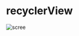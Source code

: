 # recyclerView
![scree](https://user-images.githubusercontent.com/59538986/96871011-5c2dc080-147a-11eb-8c2a-ad65b4e97168.png)

